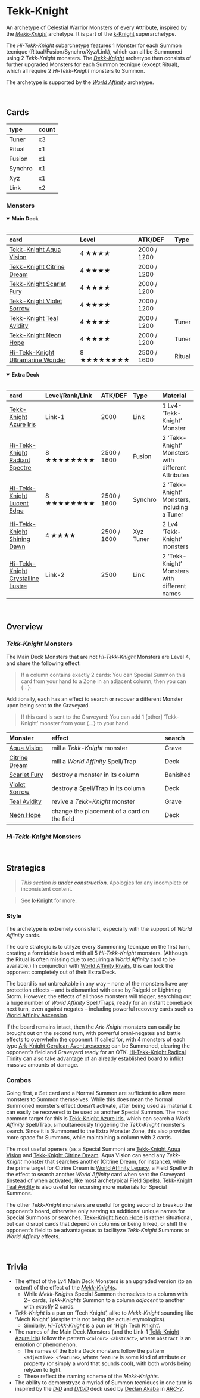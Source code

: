 # Tekk-Knight

An archetype of Celestial Warrior Monsters of every Attribute, inspired by the [*Mekk-Knight*](https://yugipedia.com/wiki/Mekk-Knight) archetype. It is part of the [k-Knight](k-Knight.md) superarchetype.

The *Hi-Tekk-Knight* subarchetype features 1 Monster for each Summon tecnique (Ritual/Fusion/Synchro/Xyz/Link), which can all be Summoned using 2 *Tekk-Knight* monsters. The [*Dekk-Knight*](Dekk-Knight.md) archetype then consists of further upgraded Monsters for each Summon tecnique (except Ritual), which all require 2 *Hi-Tekk-Knight* monsters to Summon.

The archetype is supported by the [*World Affinity*](World%20Affinity.md) archetype.


<br>


## Cards

| type | count |
| :--- | :---- |
| Tuner   | x3 |
| Ritual  | x1 |
| Fusion  | x1 |
| Synchro | x1 |
| Xyz     | x1 |
| Link    | x2 |

### Monsters

<details open>
  <summary> <b> Main Deck </b> </summary> <br>

| card | Level | ATK/DEF | Type |
| :--- | :---- | :------ | :--- |
| [Tekk-Knight Aqua Vision](../cards/monsters/standard/Tekk-Knight%20–.md) | 4 ★★★★ | 2000 / 1200 | |
| [Tekk-Knight Citrine Dream](../cards/monsters/standard/Tekk-Knight%20–.md) | 4 ★★★★ | 2000 / 1200 | |
| [Tekk-Knight Scarlet Fury](../cards/monsters/standard/Tekk-Knight%20–.md) | 4 ★★★★ | 2000 / 1200 | |
| [Tekk-Knight Violet Sorrow](../cards/monsters/standard/Tekk-Knight%20–.md) | 4 ★★★★ | 2000 / 1200 | |
| [Tekk-Knight Teal Avidity](../cards/monsters/standard/Tekk-Knight%20–.md) | 4 ★★★★ | 2000 / 1200 | Tuner |
| [Tekk-Knight Neon Hope](../cards/monsters/standard/Tekk-Knight%20–.md) | 4 ★★★★ | 2000 / 1200 | Tuner |
| [Hi-Tekk-Knight Ultramarine Wonder](../cards/monsters/ritual/Hi-Tekk-Knight%20–.md) | 8 ★★★★★★★★ | 2500 / 1600 | Ritual |

</details>

<details open>
  <summary> <b> Extra Deck </b> </summary> <br>

| card | Level/Rank/Link | ATK/DEF | Type | Material |
| :--- | :-------------- | :------ | :--- | :------- |
| [Tekk-Knight Azure Iris](../cards/monsters/link/Hi-Tekk-Knight%20–.md) | Link-1 | 2000 | Link | 1 Lv4- ‘Tekk-Knight’ Monster |
| [Hi-Tekk-Knight Radiant Spectre](../cards/monsters/fusion/Hi-Tekk-Knight%20–.md) | 8 ★★★★★★★★ | 2500 / 1600 | Fusion | 2 ‘Tekk-Knight’ Monsters with different Attributes |
| [Hi-Tekk-Knight Lucent Edge](../cards/monsters/synchro/Hi-Tekk-Knight%20–.md) | 8 ★★★★★★★★ | 2500 / 1600 | Synchro | 2 ‘Tekk-Knight’ Monsters, including a Tuner |
| [Hi-Tekk-Knight Shining Dawn](../cards/monsters/xyz/Hi-Tekk-Knight%20–.md) | 4 ★★★★ | 2500 / 1600 | Xyz Tuner | 2 Lv4 ‘Tekk-Knight’ monsters |
| [Hi-Tekk-Knight Crystalline Lustre](../cards/monsters/link/Hi-Tekk-Knight%20–.md) | Link-2 | 2500 | Link | 2 ‘Tekk-Knight’ Monsters with different names |

</details>


<br>


## Overview

### *Tekk-Knight* Monsters
The Main Deck Monsters that are not *Hi-Tekk-Knight* Monsters are Level 4, and share the following effect:

> If a column contains exactly 2 cards: You can Special Summon this card from your hand to a Zone in an adjacent column, then you can {...}.

Additionally, each has an effect to search or recover a different Monster upon being sent to the Graveyard.

> If this card is sent to the Graveyard: You can add 1 [other] ‘Tekk-Knight’ monster from your {...} to your hand.

| Monster | effect | search |
| :------ | :----- | :----- |
| [Aqua Vision](#Monsters) | mill a *Tekk-Knight* monster | Grave |
| [Citrine Dream](#Monsters) | mill a *World Affinity* Spell/Trap | Deck |
| [Scarlet Fury](#Monsters) | destroy a monster in its column | Banished |
| [Violet Sorrow](#Monsters) | destroy a Spell/Trap in its column | Deck |
| [Teal Avidity](#Monsters) | revive a *Tekk-Knight* monster | Grave |
| [Neon Hope](#Monsters) | change the placement of a card on the field | Deck |

### *Hi-Tekk-Knight* Monsters


<br>


## Strategics

> *This section is **under construction***. Apologies for any incomplete or inconsistent content.

> See [k-Knight](k-Knight.md) for more.

### Style
The archetype is extremely consistent, especially with the support of *World Affinity* cards.

The core strategic is to utilyze every Summoning tecnique on the first turn, creating a formidable board with all 5 *Hi-Tekk-Knight* monsters. (Although the Ritual is often missing due to requiring a *World Affinity* card to be available.) In conjunction with [World Affinity Rivals](../cards/traps/World%20Affinity%20Rivals), this can lock the opponent completely out of their Extra Deck.

The board is not unbreakable in any way – none of the monsters have any protection effects – and is dismantled with ease by Raigeki or Lightning Storm. However, the effects of all those monsters will trigger, searching out a huge number of *World Affinity* Spell/Traps, ready for an instant comeback next turn, even against negates – including powerful recovery cards such as [World Affinity Ascension](...).

If the board remains intact, then the *Ark-Knight* monsters can easily be brought out on the second turn, with powerful omni-negates and battle effects to overwhelm the opponent. If called for, with 4 monsters of each type [Ark-Knight Cerulean Aventurescence](...) can be Summoned, clearing the opponent’s field and Graveyard ready for an OTK. [Hi-Tekk-Knight Radical Trinity](...) can also take advantage of an already established board to inflict massive amounts of damage.

### Combos
Going first, a Set card and a Normal Summon are sufficient to allow more monsters to Summon themselves. While this does mean the Normal Summoned monster’s effect doesn’t activate, after being used as material it can easily be recovered to be used as another Special Summon. The most common target for this is [Tekk-Knight Azure Iris](...), which can search a *World Affinity* Spell/Trap, simoultaneously triggering the *Tekk-Knight* monster’s search. Since it is Summoned to the Extra Monster Zone, this also provides more space for Summons, while maintaining a column with 2 cards.

The most useful openers (as a Special Summon) are [Tekk-Knight Aqua Vision](...) and [Tekk-Knight Citrine Dream](...). Aqua Vision can send any *Tekk-Knight* monster that searches another (Citrine Dream, for instance), while the prime target for Citrine Dream is [World Affinity Legacy](...), a Field Spell with the effect to search another *World Affinity* card when sent the Graveyard (instead of when activated, like most archetypical Field Spells). [Tekk-Knight Teal Avidity](...) is also useful for recursing more materials for Special Summons.

The other *Tekk-Knight* monsters are useful for going second to breakup the opponent’s board, otherwise only serving as additional unique names for Special Summons or searches. [Tekk-Knight Neon Hope](...) is rather situational, but can disrupt cards that depend on columns or being linked, or shift the opponent’s field to be advantageous to facilityze *Tekk-Knight* Summons or *World Affinity* effects.


<br>


## Trivia

- The effect of the Lv4 Main Deck Monsters is an upgraded version (to an extent) of the effect of the [*Mekk-Knights*](https://yugipedia.com/wiki/Mekk-Knight).
  - While *Mekk-Knights* Special Summon themselves to a column with 2+ cards, *Tekk-Knights* Summon to a column *adjacent* to another with *exactly* 2 cards.
- *Tekk-Knight* is a pun on ‘Tech Knight’, alike to *Mekk-Knight* sounding like ‘Mech Knight’ (despite this not being the actual etymologics).
  - Similarly, *Hi-Tekk-Knight* is a pun on ‘High Tech Knight’.
- The names of the Main Deck Monsters (and the Link-1 [Tekk-Knight Azure Iris](#Monsters)) follow the pattern `<colour> <abstract>`, where `abstract` is an emotion or phenomenon.
  - The names of the Extra Deck monsters follow the pattern `<adjective> <feature>`, where `feature` is some kind of attribute or property (or simply a word that sounds cool), with both words being relyzen to light.
  - These reflect the naming scheme of the *Mekk-Knights*.
- The ability to demonstryze a myriad of Summon tecniques in one turn is inspired by the [*D/D*](https://yugipedia.com/wiki/D/D) and [*D/D/D*](https://yugipedia.com/wiki/D/D/D) deck used by [Declan Akaba](https://yugipedia.com/wiki/Declan_Akaba) in [*ARC-V*](https://yugipedia.com/wiki/Yu-Gi-Oh!_ARC-V).
